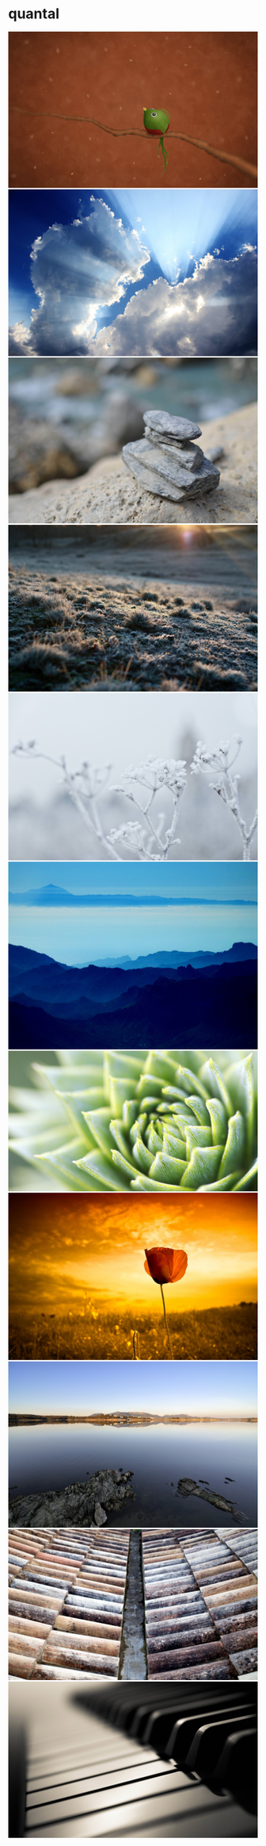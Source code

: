 # quantal

<img src="https://raw.githubusercontent.com/azzamsa/ubuntu-wallpapers/refs/heads/master/curated/quantal/A_Little_Quetzal_by_vgerasimov.jpg">

<img src="https://raw.githubusercontent.com/azzamsa/ubuntu-wallpapers/refs/heads/master/curated/quantal/Below_Clouds_by_kobinho.jpg">

<img src="https://raw.githubusercontent.com/azzamsa/ubuntu-wallpapers/refs/heads/master/curated/quantal/Cairn_by_Sylvain_Naudin.jpg">

<img src="https://raw.githubusercontent.com/azzamsa/ubuntu-wallpapers/refs/heads/master/curated/quantal/Early_Morning_by_Robert_Katzki.jpg">

<img src="https://raw.githubusercontent.com/azzamsa/ubuntu-wallpapers/refs/heads/master/curated/quantal/Frozen_by_fernando_garcila_redondo.jpg">

<img src="https://raw.githubusercontent.com/azzamsa/ubuntu-wallpapers/refs/heads/master/curated/quantal/Gran_Canaria_by_ALF.jpg">

<img src="https://raw.githubusercontent.com/azzamsa/ubuntu-wallpapers/refs/heads/master/curated/quantal/Green_Plant_by_Simon_Schlegl.jpg">

<img src="https://raw.githubusercontent.com/azzamsa/ubuntu-wallpapers/refs/heads/master/curated/quantal/H_by_Manuel_Sagredo.jpg">

<img src="https://raw.githubusercontent.com/azzamsa/ubuntu-wallpapers/refs/heads/master/curated/quantal/Pantano_de_Orellana_by_mgarciaiz.jpg">

<img src="https://raw.githubusercontent.com/azzamsa/ubuntu-wallpapers/refs/heads/master/curated/quantal/Roof_Tiles_by_Finn_Sturdy.jpg">

<img src="https://raw.githubusercontent.com/azzamsa/ubuntu-wallpapers/refs/heads/master/curated/quantal/Vanishing_by_James_Wilson.jpg">

